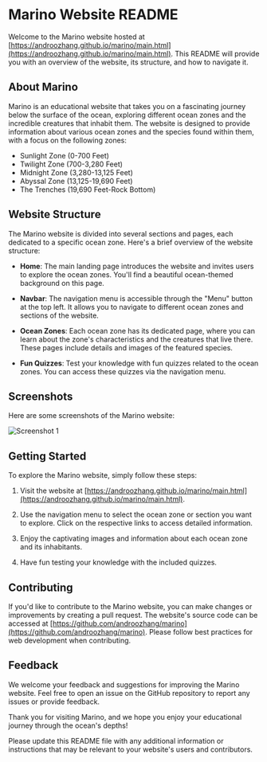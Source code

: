 # Marino Website README

Welcome to the Marino website hosted at [https://androozhang.github.io/marino/main.html](https://androozhang.github.io/marino/main.html). This README will provide you with an overview of the website, its structure, and how to navigate it.

## About Marino

Marino is an educational website that takes you on a fascinating journey below the surface of the ocean, exploring different ocean zones and the incredible creatures that inhabit them. The website is designed to provide information about various ocean zones and the species found within them, with a focus on the following zones:

- Sunlight Zone (0-700 Feet)
- Twilight Zone (700-3,280 Feet)
- Midnight Zone (3,280-13,125 Feet)
- Abyssal Zone (13,125-19,690 Feet)
- The Trenches (19,690 Feet-Rock Bottom)

## Website Structure

The Marino website is divided into several sections and pages, each dedicated to a specific ocean zone. Here's a brief overview of the website structure:

- **Home**: The main landing page introduces the website and invites users to explore the ocean zones. You'll find a beautiful ocean-themed background on this page.

- **Navbar**: The navigation menu is accessible through the "Menu" button at the top left. It allows you to navigate to different ocean zones and sections of the website.

- **Ocean Zones**: Each ocean zone has its dedicated page, where you can learn about the zone's characteristics and the creatures that live there. These pages include details and images of the featured species.

- **Fun Quizzes**: Test your knowledge with fun quizzes related to the ocean zones. You can access these quizzes via the navigation menu.

## Screenshots

Here are some screenshots of the Marino website:

![Screenshot 1](https://i.imgur.com/m9RDeJv.png)

## Getting Started

To explore the Marino website, simply follow these steps:

1. Visit the website at [https://androozhang.github.io/marino/main.html](https://androozhang.github.io/marino/main.html).

2. Use the navigation menu to select the ocean zone or section you want to explore. Click on the respective links to access detailed information.

3. Enjoy the captivating images and information about each ocean zone and its inhabitants.

4. Have fun testing your knowledge with the included quizzes.

## Contributing

If you'd like to contribute to the Marino website, you can make changes or improvements by creating a pull request. The website's source code can be accessed at [https://github.com/androozhang/marino](https://github.com/androozhang/marino). Please follow best practices for web development when contributing.

## Feedback

We welcome your feedback and suggestions for improving the Marino website. Feel free to open an issue on the GitHub repository to report any issues or provide feedback.

Thank you for visiting Marino, and we hope you enjoy your educational journey through the ocean's depths!

Please update this README file with any additional information or instructions that may be relevant to your website's users and contributors.

